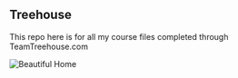 ## Treehouse

This repo here is for all my course files completed through TeamTreehouse.com 

![Beautiful Home](https://user-images.githubusercontent.com/76592271/103146069-1fc45c80-476a-11eb-96a2-db38882b6577.jpg)
